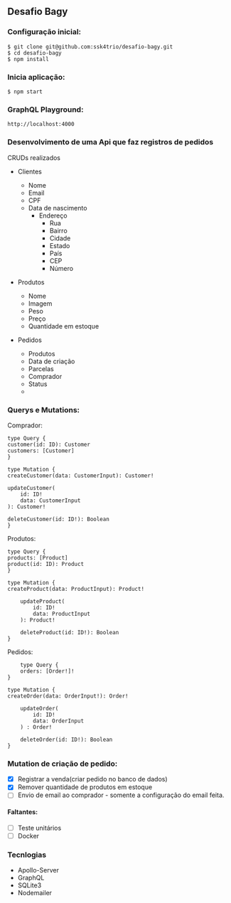 ## Desafio Bagy
### Configuração inicial:

    $ git clone git@github.com:ssk4trio/desafio-bagy.git
    $ cd desafio-bagy
    $ npm install

### Inicia aplicação:

    $ npm start
### GraphQL Playground:
    http://localhost:4000

### Desenvolvimento de uma Api que faz registros de pedidos

CRUDs realizados
- Clientes
  - Nome
  - Email
  - CPF
  - Data de nascimento
    - Endereço
      - Rua
      - Bairro
      - Cidade
      - Estado
      - País
      - CEP
      - Número 

- Produtos
  - Nome
  - Imagem
  - Peso
  - Preço
  - Quantidade em estoque

- Pedidos
  - Produtos 
  - Data de criação
  - Parcelas
  - Comprador
  - Status
  - 
### Querys e Mutations:
Comprador:
    
    type Query {
    customer(id: ID): Customer
    customers: [Customer]
    }

    type Mutation {
    createCustomer(data: CustomerInput): Customer!

    updateCustomer(
        id: ID!
        data: CustomerInput
    ): Customer!

    deleteCustomer(id: ID!): Boolean
    }  

Produtos:

    type Query {
    products: [Product]
    product(id: ID): Product
    }
    
    type Mutation {
    createProduct(data: ProductInput): Product!
    
        updateProduct(
            id: ID!
            data: ProductInput
        ): Product!
    
        deleteProduct(id: ID!): Boolean
    }

Pedidos:

        type Query {
        orders: [Order!]!
    }
    
    type Mutation {
    createOrder(data: OrderInput!): Order!
    
        updateOrder(
            id: ID!
            data: OrderInput
        ) : Order!
    
        deleteOrder(id: ID!): Boolean
    }

### Mutation de criação de pedido:
- [X] Registrar a venda(criar pedido no banco de dados)
- [X] Remover quantidade de produtos em estoque
- [ ] Envio de email ao comprador - somente a configuração do email feita.

#### Faltantes: 
- [ ] Teste unitários
- [ ] Docker

### Tecnlogias
- Apollo-Server
- GraphQL
- SQLite3
- Nodemailer
